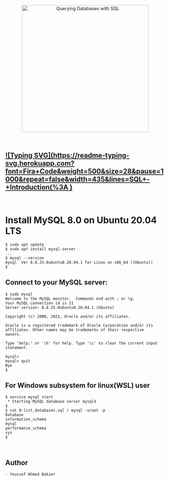 <p align="center">
      <a href="https://d3njjcbhbojbot.cloudfront.net/api/utilities/v1/imageproxy/https://coursera-course-photos.s3.amazonaws.com/34/3819b0a78a424a82ede83dc0cfad4f/Querying-Databases-with-SQL.jpg?auto=format%2Ccompress&dpr=1">
        <img src="https://coursera-course-photos.s3.amazonaws.com/34/3819b0a78a424a82ede83dc0cfad4f/Querying-Databases-with-SQL.jpg?auto=format%2Ccompress&dpr=1" alt="Querying Databases with SQL" width="400" height="400">
    </a>
</p>

<br />

## [![Typing SVG](https://readme-typing-svg.herokuapp.com?font=Fira+Code&weight=500&size=28&pause=1000&repeat=false&width=435&lines=SQL+-+Introduction(%3A )](https://git.io/typing-svg)

<br />

# Install MySQL 8.0 on Ubuntu 20.04 LTS
```
$ sudo apt update
$ sudo apt install mysql-server
...
$ mysql --version
mysql  Ver 8.0.25-0ubuntu0.20.04.1 for Linux on x86_64 ((Ubuntu))
$
```
## Connect to your MySQL server:
```
$ sudo mysql
Welcome to the MySQL monitor.  Commands end with ; or \g.
Your MySQL connection id is 11
Server version: 8.0.25-0ubuntu0.20.04.1 (Ubuntu)

Copyright (c) 2000, 2021, Oracle and/or its affiliates.

Oracle is a registered trademark of Oracle Corporation and/or its
affiliates. Other names may be trademarks of their respective
owners.

Type 'help;' or '\h' for help. Type '\c' to clear the current input statement.

mysql>
mysql> quit
Bye
$
```
## For Windows subsystem for linux(WSL) user
```
$ service mysql start                                                   
 * Starting MySQL database server mysqld 
$
$ cat 0-list_databases.sql | mysql -uroot -p                               
Database                                                                                   
information_schema                                                                         
mysql                                                                                      
performance_schema                                                                         
sys                      
$
```
<br />

## Author

    - Youssef Ahmed Bakier

